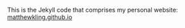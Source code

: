 This is the Jekyll code that comprises my personal website: [matthewkling.github.io](http://matthewkling.github.io)